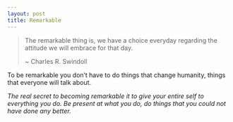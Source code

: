 ```yaml
---
layout: post
title: Remarkable
---
```


> The remarkable thing is, we have a choice
> everyday regarding the attitude we will embrace
> for that day.
> 
> \~ Charles R. Swindoll

To be remarkable you don’t have to do things that change humanity, things that everyone will talk about.

_The real secret to becoming remarkable it to give your entire self to everything you do. Be present at what you do, do things that you could not have done any better._
